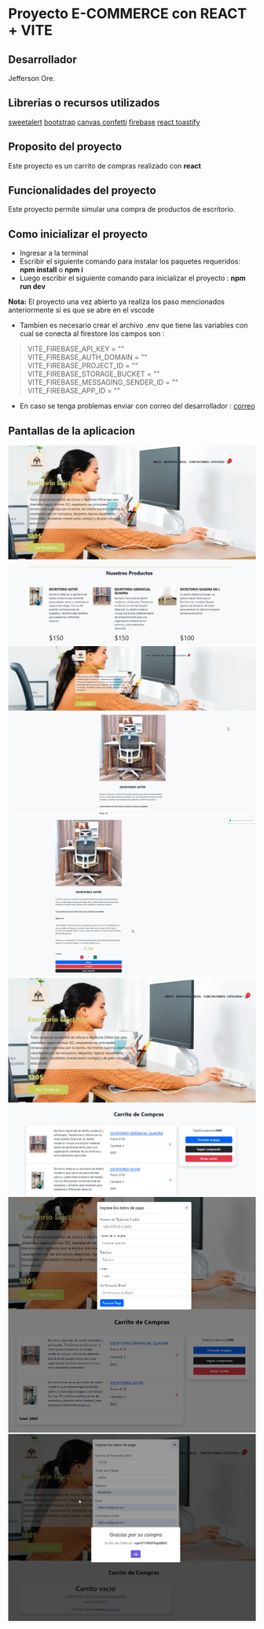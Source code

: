 # Proyecto E-COMMERCE con REACT + VITE

## Desarrollador
Jefferson Ore.

## Librerias o recursos utilizados

[sweetalert](https://sweetalert2.github.io/)
[bootstrap](https://getbootstrap.com/docs/5.3/forms/overview/)
[canvas confetti](https://www.npmjs.com/package/canvas-confetti)
[firebase](https://firebase.google.com/)
[react toastify](https://www.npmjs.com/package/react-toastify)

## Proposito del proyecto
Este proyecto es un carrito de compras realizado con **react**

## Funcionalidades del proyecto
Este proyecto permite simular una compra de productos de escritorio.

## Como inicializar el proyecto
- Ingresar a la terminal
- Escribir el siguiente comando para instalar los paquetes requeridos: **npm install** o **npm i**
- Luego escribir el siguiente comando para inicializar el proyecto : **npm run dev**

**Nota:** El proyecto una vez abierto ya realiza los paso mencionados anteriormente si es que se abre en el vscode

- Tambien es necesario crear el archivo .env que tiene las variables con cual se conecta al firestore los campos son :
> VITE_FIREBASE_API_KEY = ""\
> VITE_FIREBASE_AUTH_DOMAIN = ""\
> VITE_FIREBASE_PROJECT_ID = ""\
> VITE_FIREBASE_STORAGE_BUCKET = ""\
> VITE_FIREBASE_MESSAGING_SENDER_ID = ""\
> VITE_FIREBASE_APP_ID = ""

- En caso se tenga problemas enviar con correo del desarrollador : [correo](jeffer.ore@gmail.com)

## Pantallas de la aplicacion
![alt text](chrome_UW78B2wRJJ.png)
![alt text](chrome_6HDZBx0J6V.png)
![alt text](chrome_SS225hHS5Z.png)
![alt text](chrome_csTkZ3FhXj.png)
![alt text](chrome_mKVote3m2w.png)
![alt text](chrome_Xz32vVdNCR.png)